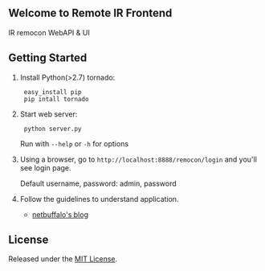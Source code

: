 ## Welcome to Remote IR Frontend

IR remocon WebAPI & UI

## Getting Started

1. Install Python(>2.7) tornado:

        easy_install pip
        pip intall tornado

2. Start web server:

        python server.py

   Run with `--help` or `-h` for options


3. Using a browser, go to `http://localhost:8888/remocon/login` and you'll see login page.

   Default username, password: admin, password

4. Follow the guidelines to understand application.

    * [netbuffalo's blog](http://netbuffalo.doorblog.jp/)


## License

Released under the [MIT License](http://www.opensource.org/licenses/MIT).


